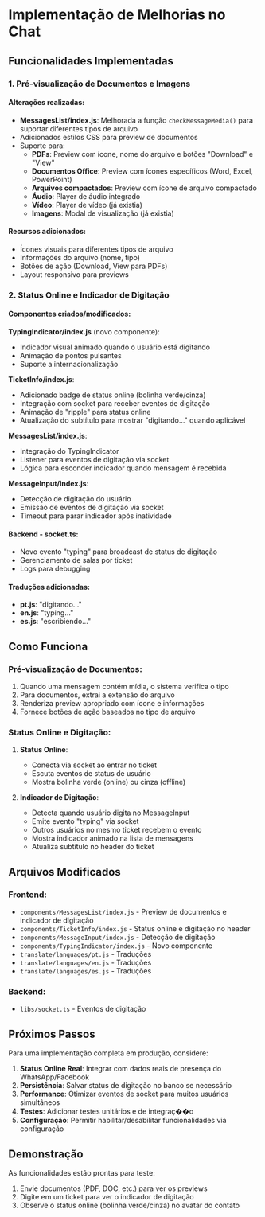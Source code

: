 # Implementação de Melhorias no Chat

## Funcionalidades Implementadas

### 1. Pré-visualização de Documentos e Imagens

#### Alterações realizadas:
- **MessagesList/index.js**: Melhorada a função `checkMessageMedia()` para suportar diferentes tipos de arquivo
- Adicionados estilos CSS para preview de documentos
- Suporte para:
  - **PDFs**: Preview com ícone, nome do arquivo e botões "Download" e "View"
  - **Documentos Office**: Preview com ícones específicos (Word, Excel, PowerPoint)
  - **Arquivos compactados**: Preview com ícone de arquivo compactado
  - **Áudio**: Player de áudio integrado
  - **Vídeo**: Player de vídeo (já existia)
  - **Imagens**: Modal de visualização (já existia)

#### Recursos adicionados:
- Ícones visuais para diferentes tipos de arquivo
- Informações do arquivo (nome, tipo)
- Botões de ação (Download, View para PDFs)
- Layout responsivo para previews

### 2. Status Online e Indicador de Digitação

#### Componentes criados/modificados:

**TypingIndicator/index.js** (novo componente):
- Indicador visual animado quando o usuário está digitando
- Animação de pontos pulsantes
- Suporte a internacionalização

**TicketInfo/index.js**:
- Adicionado badge de status online (bolinha verde/cinza)
- Integração com socket para receber eventos de digitação
- Animação de "ripple" para status online
- Atualização do subtítulo para mostrar "digitando..." quando aplicável

**MessagesList/index.js**:
- Integração do TypingIndicator
- Listener para eventos de digitação via socket
- Lógica para esconder indicador quando mensagem é recebida

**MessageInput/index.js**:
- Detecção de digitação do usuário
- Emissão de eventos de digitação via socket
- Timeout para parar indicador após inatividade

#### Backend - socket.ts:
- Novo evento "typing" para broadcast de status de digitação
- Gerenciamento de salas por ticket
- Logs para debugging

#### Traduções adicionadas:
- **pt.js**: "digitando..."
- **en.js**: "typing..."
- **es.js**: "escribiendo..."

## Como Funciona

### Pré-visualização de Documentos:
1. Quando uma mensagem contém mídia, o sistema verifica o tipo
2. Para documentos, extrai a extensão do arquivo
3. Renderiza preview apropriado com ícone e informações
4. Fornece botões de ação baseados no tipo de arquivo

### Status Online e Digitação:
1. **Status Online**: 
   - Conecta via socket ao entrar no ticket
   - Escuta eventos de status de usuário
   - Mostra bolinha verde (online) ou cinza (offline)

2. **Indicador de Digitação**:
   - Detecta quando usuário digita no MessageInput
   - Emite evento "typing" via socket
   - Outros usuários no mesmo ticket recebem o evento
   - Mostra indicador animado na lista de mensagens
   - Atualiza subtítulo no header do ticket

## Arquivos Modificados

### Frontend:
- `components/MessagesList/index.js` - Preview de documentos e indicador de digitação
- `components/TicketInfo/index.js` - Status online e digitação no header
- `components/MessageInput/index.js` - Detecção de digitação
- `components/TypingIndicator/index.js` - Novo componente
- `translate/languages/pt.js` - Traduções
- `translate/languages/en.js` - Traduções
- `translate/languages/es.js` - Traduções

### Backend:
- `libs/socket.ts` - Eventos de digitação

## Próximos Passos

Para uma implementação completa em produção, considere:

1. **Status Online Real**: Integrar com dados reais de presença do WhatsApp/Facebook
2. **Persistência**: Salvar status de digitação no banco se necessário
3. **Performance**: Otimizar eventos de socket para muitos usuários simultâneos
4. **Testes**: Adicionar testes unitários e de integraç��o
5. **Configuração**: Permitir habilitar/desabilitar funcionalidades via configuração

## Demonstração

As funcionalidades estão prontas para teste:
1. Envie documentos (PDF, DOC, etc.) para ver os previews
2. Digite em um ticket para ver o indicador de digitação
3. Observe o status online (bolinha verde/cinza) no avatar do contato